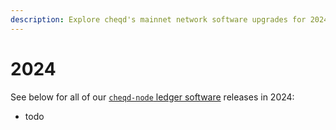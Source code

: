 ```yaml
---
description: Explore cheqd's mainnet network software upgrades for 2024.
---
```


# 2024

See below for all of our [`cheqd-node` ledger software](https://github.com/cheqd/cheqd-node/) releases in 2024:

* todo
